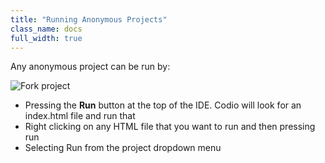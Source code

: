 ```yaml
---
title: "Running Anonymous Projects"
class_name: docs
full_width: true
---
```


Any anonymous project can be run by:

![Fork project](/img/docs/fork-ide.png)

- Pressing the **Run** button at the top of the IDE. Codio will look for an index.html file and run that
- Right clicking on any HTML file that you want to run and then pressing run
- Selecting Run from the project dropdown menu

